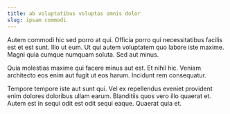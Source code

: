 ```yaml
---
title: ab voluptatibus voluptas omnis dolor
slug: ipsam commodi
---
```


Autem commodi hic sed porro at qui. Officia porro qui necessitatibus facilis est et est sunt. Illo ut eum. Ut qui autem voluptatem quo labore iste maxime. Magni quia cumque numquam soluta. Sed aut minus.

Quia molestias maxime qui facere minus aut est. Et nihil hic. Veniam architecto eos enim aut fugit ut eos harum. Incidunt rem consequatur.

Tempore tempore iste aut sunt qui. Vel ex repellendus eveniet provident enim dolores doloribus ullam earum. Blanditiis quos vero illo quaerat et. Autem est in sequi odit est odit sequi eaque. Quaerat quia et.

